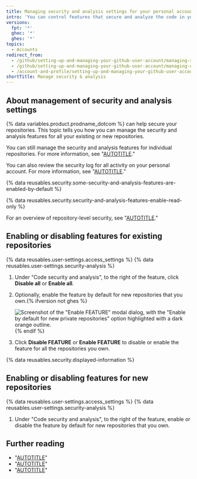 ```yaml
---
title: Managing security and analysis settings for your personal account
intro: 'You can control features that secure and analyze the code in your projects on {% data variables.product.prodname_dotcom %}.'
versions:
  fpt: '*'
  ghec: '*'
  ghes: '*'
topics:
  - Accounts
redirect_from:
  - /github/setting-up-and-managing-your-github-user-account/managing-security-and-analysis-settings-for-your-user-account
  - /github/setting-up-and-managing-your-github-user-account/managing-user-account-settings/managing-security-and-analysis-settings-for-your-user-account
  - /account-and-profile/setting-up-and-managing-your-github-user-account/managing-user-account-settings/managing-security-and-analysis-settings-for-your-user-account
shortTitle: Manage security & analysis
---
```

## About management of security and analysis settings

{% data variables.product.prodname_dotcom %} can help secure your repositories. This topic tells you how you can manage the security and analysis features for all your existing or new repositories.

You can still manage the security and analysis features for individual repositories. For more information, see "[AUTOTITLE](/repositories/managing-your-repositorys-settings-and-features/enabling-features-for-your-repository/managing-security-and-analysis-settings-for-your-repository)."

You can also review the security log for all activity on your personal account. For more information, see "[AUTOTITLE](/authentication/keeping-your-account-and-data-secure/reviewing-your-security-log)."

{% data reusables.security.some-security-and-analysis-features-are-enabled-by-default %}

{% data reusables.security.security-and-analysis-features-enable-read-only %}

For an overview of repository-level security, see "[AUTOTITLE](/code-security/getting-started/securing-your-repository)."

## Enabling or disabling features for existing repositories

{% data reusables.user-settings.access_settings %}
{% data reusables.user-settings.security-analysis %}
1. Under "Code security and analysis", to the right of the feature, click **Disable all** or **Enable all**.
1. Optionally, enable the feature by default for new repositories that you own.{% ifversion not ghes %}

   ![Screenshot of the "Enable FEATURE" modal dialog, with the "Enable by default for new private repositories" option highlighted with a dark orange outline.](/assets/images/help/settings/security-and-analysis-enable-by-default-in-modal.png){% endif %}

1. Click **Disable FEATURE** or **Enable FEATURE** to disable or enable the feature for all the repositories you own.

{% data reusables.security.displayed-information %}

## Enabling or disabling features for new repositories

{% data reusables.user-settings.access_settings %}
{% data reusables.user-settings.security-analysis %}
1. Under "Code security and analysis", to the right of the feature, enable or disable the feature by default for new repositories that you own.

## Further reading

- "[AUTOTITLE](/code-security/supply-chain-security/understanding-your-software-supply-chain/about-the-dependency-graph)"
- "[AUTOTITLE](/code-security/dependabot/dependabot-alerts/about-dependabot-alerts)"
- "[AUTOTITLE](/code-security/dependabot/dependabot-version-updates)"

